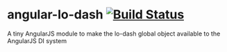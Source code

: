 angular-lo-dash [![Build Status](https://api.travis-ci.org/intelligentgolf/angular-lo-dash.png)](https://api.travis-ci.org/intelligentgolf/angular-lo-dash.png)
===============

A tiny AngularJS module to make the lo-dash global object available to the AngularJS DI system
